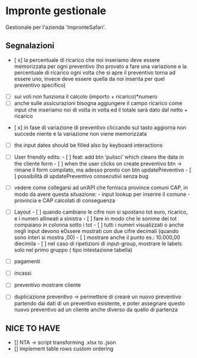 # Impronte gestionale

Gestionale per l'azienda 'ImpronteSafari'.

## Segnalazioni

- [ x] la percentuale di ricarico che noi inseriamo deve essere memorizzata per ogni preventivo (ho provato a fare una variazione e la percentuale di ricarico ogni volta    che si apre il preventivo torna ad essere uno, invece deve essere quella da noi inserita per quel preventivo specifico)
- [ ] sui voli non funziona il calcolo (importo + ricarico)*numero
- [ ] anche sulle assicurazioni bisogna aggiungere il campo ricarico come input che inseriamo noi di volta in volta ed il totale sarà dato dal netto + ricarico
- [ x] in fase di variazione di preventivo cliccando sul tasto aggiorna non succede niente e la variazione non viene memorizzata
- [ ] the input dates should be filled also by keyboard interactions
- [ ] User friendly edits: 
      - [ ] feat: add btn ‘pulisci’ which cleans the data in the cliente form
      - [ ] when the user clicks on create preventivo btn → rimane il form compilato, ma adesso pronto con btn updatePreventivo
      - [ ] possibilità di updatePreventivo consecutivi senza bug
- [ ] vedere come collegarsi ad un’API che fornisca province comuni CAP, in modo da avere questa situazione:
      - input lookup per inserire il comune 
      - provincia e CAP calcolati di conseguenza 
- [ ] Layout
      - [ ] quando cambiano le cifre non si spostano tot euro, ricarico, e i numeri allineati a sinistra
      - [ ] fare in modo che le somme dei tot compaiano in colonna sotto i tot 
      - [ ] tutti i numeri visualizzati o anche negli input devono e0ssere mostrati con due cifre decimali (quando sono interi si mostra ,00)
      - [ ] mostrare anche il punto es.: 10.000,00 diecimila
      - [ ] nel caso di ripetizioni di input-group, mostrare le labels solo nel primo gruppo ( tipo intestazione tabella)
- [ ] pagamenti
- [ ] incassi
- [ ] preventivo mostrare cliente
- [ ] duplicazione preventivo → permettere di creare un nuovo preventivo partendo dai dati di un preventivo esistente, e poter assegnare questo nuovo preventivo ad un cliente anche diverso da quello di partenza


## NICE TO HAVE 
* [] NTA -> script transforming .xlsx to .json
* [] implement table rows custom ordering
